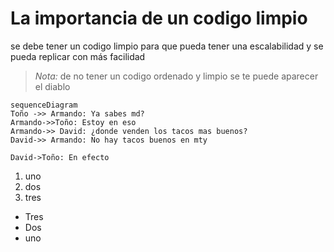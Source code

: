 # La importancia de un codigo limpio 

se debe tener un codigo limpio para que pueda tener una escalabilidad y se pueda replicar con más facilidad
> *Nota:* de no tener un codigo ordenado y limpio se te puede aparecer el diablo

```mermaid
sequenceDiagram
Toño ->> Armando: Ya sabes md?
Armando->>Toño: Estoy en eso
Armando->> David: ¿donde venden los tacos mas buenos?
David->> Armando: No hay tacos buenos en mty

David->Toño: En efecto
```

1. uno
2. dos
3. tres

- Tres
- Dos 
- uno

